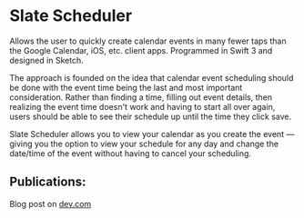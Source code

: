 # Slate Scheduler
Allows the user to quickly create calendar events in many fewer taps than the Google Calendar, iOS, etc. client apps. Programmed in Swift 3 and designed in Sketch.  

The approach is founded on the idea that calendar event scheduling should be done with the event time being the last and most important consideration. Rather than finding a time, filling out event details, then realizing the event time doesn't work and having to start all over again, users should be able to see their schedule up until the time they click save.  

Slate Scheduler allows you to view your calendar as you create the event — giving you the option to view your schedule for any day and change the date/time of the event without having to cancel your scheduling.

## Publications:
Blog post on [dev.com](https://dev.to/khou22/slate-taking-my-first-solo-ios-app-from-r-d-to-full-scale-product-17cg)
